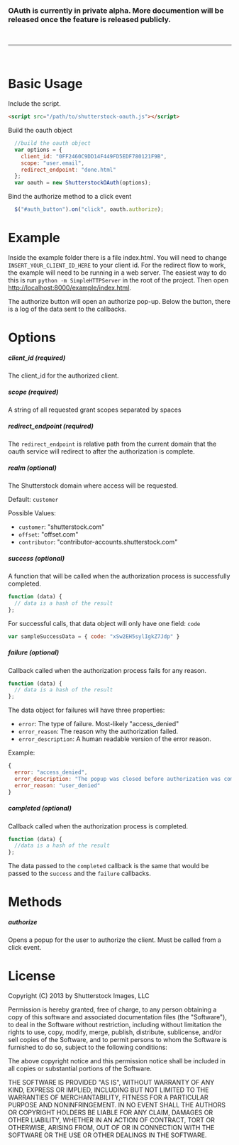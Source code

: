 

### OAuth is currently in private alpha. More documention will be released once the feature is released publicly.

<br/>

-----

<br/>

# Basic Usage

Include the script.

```html
<script src="/path/to/shutterstock-oauth.js"></script>
```

Build the oauth object

```javascript
  //build the oauth object
  var options = {
    client_id: "0FF2460C9DD14F449FD5EDF780121F9B",
    scope: "user.email",
    redirect_endpoint: "done.html"
  };
  var oauth = new ShutterstockOAuth(options);
```

Bind the authorize method to a click event

```javascript
  $("#auth_button").on("click", oauth.authorize);
```

# Example

Inside the example folder there is a file index.html. You will need to change `INSERT_YOUR_CLIENT_ID_HERE` to your client id. For the redirect flow to work, the example will need to be running in a web server. The easiest way to do this is run `python -m SimpleHTTPServer` in the root of the project. Then open [http://localhost:8000/example/index.html](http://localhost:8000/example/index.html).

The authorize button will open an authorize pop-up. Below the button, there is a log of the data sent to the callbacks. 

# Options

##### client_id *(required)*

The client_id for the authorized client.


##### scope *(required)*

A string of all requested grant scopes separated by spaces


##### redirect_endpoint *(required)*

The `redirect_endpoint` is relative path from the current domain that the oauth service will redirect to after the authorization is complete.

##### realm *(optional)*

The Shutterstock domain where access will be requested.

Default: `customer`

Possible Values:

* `customer`:    "shutterstock.com"
* `offset`:      "offset.com"
* `contributor`: "contributor-accounts.shutterstock.com"


##### success *(optional)*

A function that will be called when the authorization process is successfully completed.

```javascript
function (data) {
  // data is a hash of the result
};
```

For successful calls, that data object will only have one field: `code`

```javascript
var sampleSuccessData = { code: "xSw2EH5sylIgkZ7Jdp" }
```


##### failure *(optional)*

Callback called when the authorization process fails for any reason.

```javascript
function (data) {
  // data is a hash of the result
};
```
The data object for failures will have three properties:

* `error`:  The type of failure. Most-likely "access_denied"
* `error_reason`: The reason why the authorization failed.
* `error_description`: A human readable version of the error reason.

Example:

```javascript
{
  error: "access_denied",
  error_description: "The popup was closed before authorization was completed.",
  error_reason: "user_denied"
}
```

##### completed *(optional)*

Callback called when the authorization process is completed.

```javascript
function (data) {
  //data is a hash of the result
};
```

The data passed to the `completed` callback is the same that would be passed to the `success` and the `failure` callbacks.


# Methods


##### authorize

Opens a popup for the user to authorize the client. Must be called from a click event.

# License

Copyright (C) 2013 by Shutterstock Images, LLC

Permission is hereby granted, free of charge, to any person obtaining a copy of this software and associated documentation files (the "Software"), to deal in the Software without restriction, including without limitation the rights to use, copy, modify, merge, publish, distribute, sublicense, and/or sell copies of the Software, and to permit persons to whom the Software is furnished to do so, subject to the following conditions:

The above copyright notice and this permission notice shall be included in all copies or substantial portions of the Software.

THE SOFTWARE IS PROVIDED "AS IS", WITHOUT WARRANTY OF ANY KIND, EXPRESS OR IMPLIED, INCLUDING BUT NOT LIMITED TO THE WARRANTIES OF MERCHANTABILITY, FITNESS FOR A PARTICULAR PURPOSE AND NONINFRINGEMENT. IN NO EVENT SHALL THE AUTHORS OR COPYRIGHT HOLDERS BE LIABLE FOR ANY CLAIM, DAMAGES OR OTHER LIABILITY, WHETHER IN AN ACTION OF CONTRACT, TORT OR OTHERWISE, ARISING FROM, OUT OF OR IN CONNECTION WITH THE SOFTWARE OR THE USE OR OTHER DEALINGS IN THE SOFTWARE.
